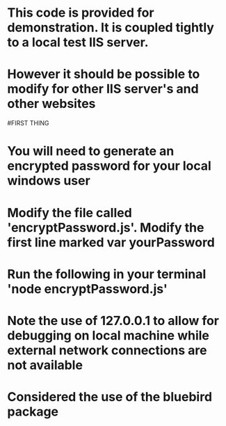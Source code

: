 # This code is provided for demonstration. It is coupled tightly to a local test IIS server. 
# However it should be possible to modify for other IIS server's and other websites

#FIRST THING
# You will need to generate an encrypted password for your local windows user
# Modify the file called 'encryptPassword.js'. Modify the first line marked var yourPassword
# Run the following in your terminal 'node encryptPassword.js'


# Note the use of 127.0.0.1 to allow for debugging on local machine while external network connections are not available

# Considered the use of the bluebird package
